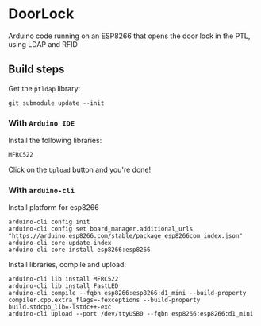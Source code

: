 # DoorLock
Arduino code running on an ESP8266 that opens the door lock in the PTL, using LDAP and RFID

## Build steps

Get the `ptldap` library:

    git submodule update --init

### With `Arduino IDE`

Install the following libraries:

    MFRC522

Click on the `Upload` button and you're done!

### With `arduino-cli`
Install platform for esp8266

    arduino-cli config init
    arduino-cli config set board_manager.additional_urls "https://arduino.esp8266.com/stable/package_esp8266com_index.json"
    arduino-cli core update-index
    arduino-cli core install esp8266:esp8266
    
Install libraries, compile and upload:

    arduino-cli lib install MFRC522
    arduino-cli lib install FastLED
    arduino-cli compile --fqbn esp8266:esp8266:d1_mini --build-property compiler.cpp.extra_flags=-fexceptions --build-property build.stdcpp_lib=-lstdc++-exc
    arduino-cli upload --port /dev/ttyUSB0 --fqbn esp8266:esp8266:d1_mini
